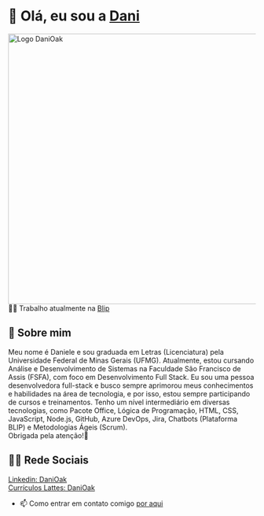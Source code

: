 # 👋 Olá, eu sou a [Dani](https://www.linkedin.com/in/danioak)

<p align="left"> 
  
  <img align="right" alt="Logo DaniOak" width="550" src="https://lh3.googleusercontent.com/pw/AP1GczMKpvL845mrYjeSmft4Uhff6AJVn9TBOsjC8IxmprXgQpkRsJReeJTPnp31MUA08K-Up0u3rP5KjB9GCyU-00x8uohP0FCeqJwLlhbrKz1W_EZGsN9XuQqOrT7_5Aa4xk0V5ZYILbofXr6BrugD0JTrmg=w890-h890-s-no-gm?authuser=0" alt="MyOctocat">
  
  👩‍💻 Trabalho atualmente na [Blip](https://www.blip.ai/)
  
  ## 🚀 Sobre mim
  Meu nome é Daniele e sou graduada em Letras (Licenciatura) pela Universidade Federal de Minas Gerais (UFMG). Atualmente, estou cursando Análise e Desenvolvimento de Sistemas na Faculdade São Francisco de Assis (FSFA), com foco em Desenvolvimento Full Stack.
  Eu sou uma pessoa desenvolvedora full-stack e busco sempre aprimorou meus conhecimentos e habilidades na área de tecnologia, e por isso, estou sempre participando de cursos e treinamentos. Tenho um nível intermediário em diversas tecnologias, como Pacote Office, Lógica
  de Programação, HTML, CSS, JavaScript, Node.js, GitHub, Azure DevOps, Jira, Chatbots (Plataforma BLIP) e Metodologias Ágeis (Scrum).
  <br>
  Obrigada pela atenção!💛
  ## 👩‍💻 Rede Sociais 
  [Linkedin: DaniOak](https://www.linkedin.com/in/danioak)<br>
  [Currículos Lattes: DaniOak](https://buscatextual.cnpq.br/buscatextual/visualizacv.do;jsessionid=36A246C70557F2D865E43BE142DE98F6.buscatextual_0)
  <br>
  - 📫 Como entrar em contato comigo [por aqui](https://t.me/danioak)
   
</p>
